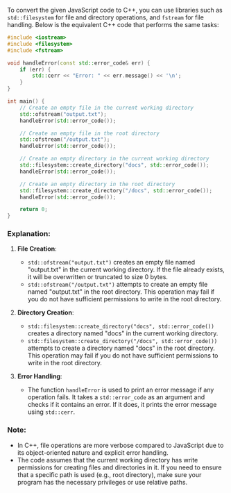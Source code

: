  To convert the given JavaScript code to C++, you can use libraries such as `std::filesystem` for file and directory operations, and `fstream` for file handling. Below is the equivalent C++ code that performs the same tasks:

```cpp
#include <iostream>
#include <filesystem>
#include <fstream>

void handleError(const std::error_code& err) {
    if (err) {
        std::cerr << "Error: " << err.message() << '\n';
    }
}

int main() {
    // Create an empty file in the current working directory
    std::ofstream("output.txt");
    handleError(std::error_code());

    // Create an empty file in the root directory
    std::ofstream("/output.txt");
    handleError(std::error_code());

    // Create an empty directory in the current working directory
    std::filesystem::create_directory("docs", std::error_code());
    handleError(std::error_code());

    // Create an empty directory in the root directory
    std::filesystem::create_directory("/docs", std::error_code());
    handleError(std::error_code());

    return 0;
}
```

### Explanation:
1. **File Creation**:
   - `std::ofstream("output.txt")` creates an empty file named "output.txt" in the current working directory. If the file already exists, it will be overwritten or truncated to size 0 bytes.
   - `std::ofstream("/output.txt")` attempts to create an empty file named "output.txt" in the root directory. This operation may fail if you do not have sufficient permissions to write in the root directory.

2. **Directory Creation**:
   - `std::filesystem::create_directory("docs", std::error_code())` creates a directory named "docs" in the current working directory.
   - `std::filesystem::create_directory("/docs", std::error_code())` attempts to create a directory named "docs" in the root directory. This operation may fail if you do not have sufficient permissions to write in the root directory.

3. **Error Handling**:
   - The function `handleError` is used to print an error message if any operation fails. It takes a `std::error_code` as an argument and checks if it contains an error. If it does, it prints the error message using `std::cerr`.

### Note:
- In C++, file operations are more verbose compared to JavaScript due to its object-oriented nature and explicit error handling.
- The code assumes that the current working directory has write permissions for creating files and directories in it. If you need to ensure that a specific path is used (e.g., root directory), make sure your program has the necessary privileges or use relative paths.
